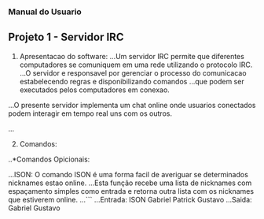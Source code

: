 ### Manual do Usuario

## Projeto 1 - Servidor IRC

1. Apresentacao do software:
...Um servidor IRC permite que diferentes computadores se comuniquem em uma rede utilizando o protocolo IRC.
...O servidor e responsavel por gerenciar o processo do comunicacao estabelecendo regras e disponibilizando comandos
...que podem ser executados pelos computadores em conexao.

...O presente servidor implementa um chat online onde usuarios conectados podem interagir em tempo real uns com os outros.

...



2. Comandos:

..*Comandos Opicionais:

...ISON: O comando ISON é uma forma facil de averiguar se determinados nicknames estao online.
...Esta função recebe uma lista de nicknames com espaçamento simples como entrada e retorna outra lista com os nicknames que estiverem online.
...``` 
...Entrada: ISON Gabriel Patrick Gustavo 
...Saida:   Gabriel Gustavo